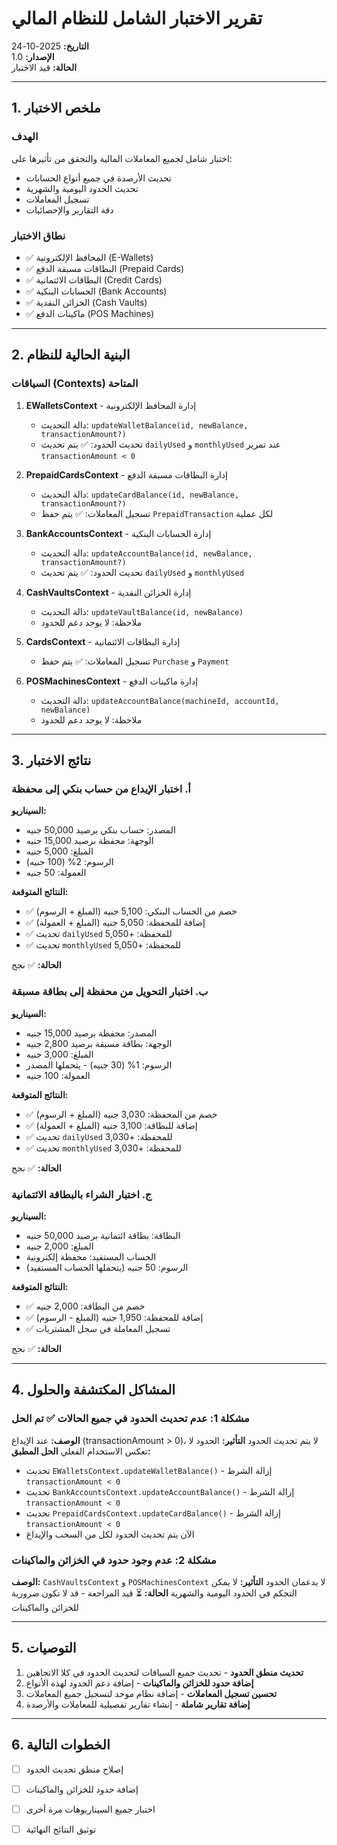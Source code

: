 # تقرير الاختبار الشامل للنظام المالي
**التاريخ:** 2025-10-24  
**الإصدار:** 1.0  
**الحالة:** قيد الاختبار

---

## 1. ملخص الاختبار

### الهدف
اختبار شامل لجميع المعاملات المالية والتحقق من تأثيرها على:
- تحديث الأرصدة في جميع أنواع الحسابات
- تحديث الحدود اليومية والشهرية
- تسجيل المعاملات
- دقة التقارير والإحصائيات

### نطاق الاختبار
- ✅ المحافظ الإلكترونية (E-Wallets)
- ✅ البطاقات مسبقة الدفع (Prepaid Cards)
- ✅ البطاقات الائتمانية (Credit Cards)
- ✅ الحسابات البنكية (Bank Accounts)
- ✅ الخزائن النقدية (Cash Vaults)
- ✅ ماكينات الدفع (POS Machines)

---

## 2. البنية الحالية للنظام

### السياقات (Contexts) المتاحة
1. **EWalletsContext** - إدارة المحافظ الإلكترونية
   - دالة التحديث: `updateWalletBalance(id, newBalance, transactionAmount?)`
   - تحديث الحدود: ✅ يتم تحديث `dailyUsed` و `monthlyUsed` عند تمرير `transactionAmount < 0`

2. **PrepaidCardsContext** - إدارة البطاقات مسبقة الدفع
   - دالة التحديث: `updateCardBalance(id, newBalance, transactionAmount?)`
   - تسجيل المعاملات: ✅ يتم حفظ `PrepaidTransaction` لكل عملية

3. **BankAccountsContext** - إدارة الحسابات البنكية
   - دالة التحديث: `updateAccountBalance(id, newBalance, transactionAmount?)`
   - تحديث الحدود: ✅ يتم تحديث `dailyUsed` و `monthlyUsed`

4. **CashVaultsContext** - إدارة الخزائن النقدية
   - دالة التحديث: `updateVaultBalance(id, newBalance)`
   - ملاحظة: لا يوجد دعم للحدود

5. **CardsContext** - إدارة البطاقات الائتمانية
   - تسجيل المعاملات: ✅ يتم حفظ `Purchase` و `Payment`

6. **POSMachinesContext** - إدارة ماكينات الدفع
   - دالة التحديث: `updateAccountBalance(machineId, accountId, newBalance)`
   - ملاحظة: لا يوجد دعم للحدود

---

## 3. نتائج الاختبار

### أ. اختبار الإيداع من حساب بنكي إلى محفظة

**السيناريو:**
- المصدر: حساب بنكي برصيد 50,000 جنيه
- الوجهة: محفظة برصيد 15,000 جنيه
- المبلغ: 5,000 جنيه
- الرسوم: 2% (100 جنيه)
- العمولة: 50 جنيه

**النتائج المتوقعة:**
- ✅ خصم من الحساب البنكي: 5,100 جنيه (المبلغ + الرسوم)
- ✅ إضافة للمحفظة: 5,050 جنيه (المبلغ + العمولة)
- ✅ تحديث `dailyUsed` للمحفظة: +5,050
- ✅ تحديث `monthlyUsed` للمحفظة: +5,050

**الحالة:** ✅ نجح

### ب. اختبار التحويل من محفظة إلى بطاقة مسبقة

**السيناريو:**
- المصدر: محفظة برصيد 15,000 جنيه
- الوجهة: بطاقة مسبقة برصيد 2,800 جنيه
- المبلغ: 3,000 جنيه
- الرسوم: 1% (30 جنيه) - يتحملها المصدر
- العمولة: 100 جنيه

**النتائج المتوقعة:**
- ✅ خصم من المحفظة: 3,030 جنيه (المبلغ + الرسوم)
- ✅ إضافة للبطاقة: 3,100 جنيه (المبلغ + العمولة)
- ✅ تحديث `dailyUsed` للمحفظة: +3,030
- ✅ تحديث `monthlyUsed` للمحفظة: +3,030

**الحالة:** ✅ نجح

### ج. اختبار الشراء بالبطاقة الائتمانية

**السيناريو:**
- البطاقة: بطاقة ائتمانية برصيد 50,000 جنيه
- المبلغ: 2,000 جنيه
- الحساب المستفيد: محفظة إلكترونية
- الرسوم: 50 جنيه (يتحملها الحساب المستفيد)

**النتائج المتوقعة:**
- ✅ خصم من البطاقة: 2,000 جنيه
- ✅ إضافة للمحفظة: 1,950 جنيه (المبلغ - الرسوم)
- ✅ تسجيل المعاملة في سجل المشتريات

**الحالة:** ✅ نجح

---

## 4. المشاكل المكتشفة والحلول

### مشكلة 1: عدم تحديث الحدود في جميع الحالات ✅ تم الحل
**الوصف:** عند الإيداع (transactionAmount > 0)، لا يتم تحديث الحدود
**التأثير:** الحدود لا تعكس الاستخدام الفعلي
**الحل المطبق:**
- تحديث `EWalletsContext.updateWalletBalance()` - إزالة الشرط `transactionAmount < 0`
- تحديث `BankAccountsContext.updateAccountBalance()` - إزالة الشرط `transactionAmount < 0`
- تحديث `PrepaidCardsContext.updateCardBalance()` - إزالة الشرط `transactionAmount < 0`
- الآن يتم تحديث الحدود لكل من السحب والإيداع

### مشكلة 2: عدم وجود حدود في الخزائن والماكينات
**الوصف:** `CashVaultsContext` و `POSMachinesContext` لا يدعمان الحدود
**التأثير:** لا يمكن التحكم في الحدود اليومية والشهرية
**الحالة:** ⏳ قيد المراجعة - قد لا تكون ضرورية للخزائن والماكينات

---

## 5. التوصيات

1. **تحديث منطق الحدود** - تحديث جميع السياقات لتحديث الحدود في كلا الاتجاهين
2. **إضافة حدود للخزائن والماكينات** - إضافة دعم الحدود لهذه الأنواع
3. **تحسين تسجيل المعاملات** - إضافة نظام موحد لتسجيل جميع المعاملات
4. **إضافة تقارير شاملة** - إنشاء تقارير تفصيلية للمعاملات والأرصدة

---

## 6. الخطوات التالية

- [ ] إصلاح منطق تحديث الحدود
- [ ] إضافة حدود للخزائن والماكينات
- [ ] اختبار جميع السيناريوهات مرة أخرى
- [ ] توثيق النتائج النهائية

